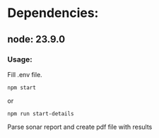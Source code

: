 # Dependencies:

## node: 23.9.0

### Usage:

Fill .env file.

```
npm start
```

or

```
npm run start-details
```

Parse sonar report and create pdf file with results
